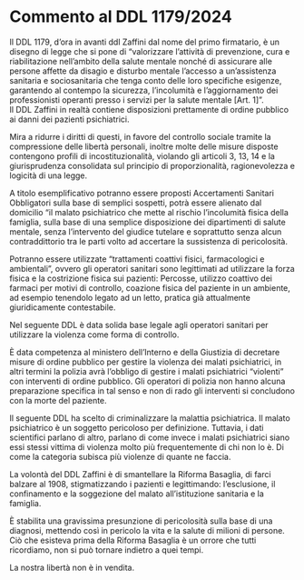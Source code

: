 # Commento al DDL 1179/2024
Il DDL 1179, d’ora in avanti ddl Zaffini dal nome del primo firmatario, è un disegno di legge che si pone di “valorizzare l’attività di prevenzione, cura e riabilitazione nell’ambito della salute mentale nonché di assicurare alle persone affette da disagio e disturbo mentale l’accesso a un’assistenza sanitaria e sociosanitaria che tenga conto delle loro specifiche esigenze, garantendo al contempo la sicurezza, l’incolumità e l’aggiornamento dei professionisti operanti presso i servizi per la salute mentale \[Art. 1\]”.  
Il DDL Zaffini in realtà contiene disposizioni prettamente di ordine pubblico ai danni dei pazienti psichiatrici. 

Mira a ridurre i diritti di questi, in favore del controllo sociale tramite la compressione delle libertà personali, inoltre molte delle misure disposte contengono profili di incostituzionalità, violando gli articoli 3, 13, 14 e la giurisprudenza consolidata sul principio di proporzionalità, ragionevolezza e logicità di una legge. 

A titolo esemplificativo potranno essere proposti Accertamenti Sanitari Obbligatori sulla base di semplici sospetti, potrà essere alienato dal domicilio “il malato psichiatrico che mette al rischio l’incolumità fisica della famiglia, sulla base di una semplice disposizione dei dipartimenti di salute mentale, senza l’intervento del giudice tutelare e soprattutto senza alcun contraddittorio tra le parti volto ad accertare la sussistenza di pericolosità. 

Potranno essere utilizzate “trattamenti coattivi fisici, farmacologici e ambientali”, ovvero gli operatori sanitari sono legittimati ad utilizzare la forza fisica e la costrizione fisica sui pazienti: Percosse, utilizzo coattivo dei farmaci per motivi di controllo, coazione fisica del paziente in un ambiente, ad esempio tenendolo legato ad un letto, pratica già attualmente giuridicamente contestabile. 

Nel seguente DDL è data solida base legale agli operatori sanitari per utilizzare  la violenza come forma di controllo. 

È data competenza al ministero dell’Interno e della Giustizia di decretare misure di ordine pubblico per gestire la violenza dei malati psichiatrici, in altri termini la polizia avrà l’obbligo di gestire i malati psichiatrici “violenti” con interventi di ordine pubblico. Gli operatori di polizia non hanno alcuna preparazione specifica in tal senso e non di rado gli interventi si concludono con la morte del paziente. 

Il seguente DDL ha scelto di criminalizzare la malattia psichiatrica. Il malato psichiatrico è un soggetto pericoloso per definizione. Tuttavia, i dati scientifici parlano di altro, parlano di come invece i malati psichiatrici siano essi stessi vittima di violenza molto più frequentemente di chi non lo è. Di come  la categoria subisca più violenze di quante ne faccia.

 La volontà del DDL Zaffini è di smantellare la Riforma Basaglia, di farci balzare al 1908, stigmatizzando i pazienti e legittimando: l’esclusione, il confinamento e la soggezione del malato all’istituzione sanitaria e la famiglia.

È stabilita una gravissima presunzione di pericolosità sulla base di una diagnosi, mettendo così in pericolo la vita e la salute di milioni di persone. Ciò che esisteva prima della Riforma Basaglia è un orrore che tutti ricordiamo, non si può tornare indietro a quei tempi. 

La nostra libertà non è in vendita.
